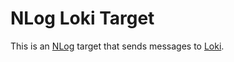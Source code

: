 # NLog Loki Target

This is an [NLog](https://nlog-project.org/) target that sends messages to [Loki](https://grafana.com/oss/loki/).
